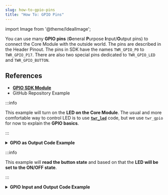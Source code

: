```yaml
---
slug: how-to-gpio-pins
title: "How To: GPIO Pins"
---
```

import Image from '@theme/IdealImage';

You can use many **GPIO pins** (**G**eneral **P**urpose **I**nput/**O**utput pins) to connect the Core Module with the outside world.
The pins are described in the Header Pinout. The pins in SDK have the names `TWR_GPIO_P0` to `TWR_GPIO_P17`. There are also two special pins dedicated to `TWR_GPIO_LED` and `TWR_GPIO_BUTTON`.

## References
- [**GPIO SDK Module**](https://sdk.hardwario.com/group__twr__gpio.html)
- GitHub Repository Example

:::info

This example will turn on the **LED on the Core Module**. The usual and more comfortable way to control LED is to use [**`twr_led`**](./led-control.md) code, but we use `twr_gpio` for now to explain the **GPIO basics**.

:::

<details><summary><b>GPIO as Output Code Example</b></summary>
<p>

  ```c showLineNumbers
  #include <application.h>

  void application_init(void)
  {
      twr_gpio_init(TWR_GPIO_LED);
      twr_gpio_set_mode(TWR_GPIO_LED, TWR_GPIO_MODE_OUTPUT);
      twr_gpio_set_output(TWR_GPIO_LED, 1);
  }
  ```

</p>
</details>

:::info

This example will **read the button state** and based on that the **LED will be set to the ON/OFF state**.

:::

<details><summary><b>GPIO Input and Output Code Example</b></summary>
<p>

  ```c showLineNumbers
  #include <application.h>

  void application_init(void)
  {
      twr_gpio_init(TWR_GPIO_LED);
      twr_gpio_set_mode(TWR_GPIO_LED, TWR_GPIO_MODE_OUTPUT);

      twr_gpio_init(TWR_GPIO_BUTTON);
      twr_gpio_set_mode(TWR_GPIO_BUTTON, TWR_GPIO_MODE_INPUT);

      // The Core Module has hardware pull-down so next call is commented out
      // twr_gpio_set_pull(TWR_GPIO_BUTTON, TWR_GPIO_PULL_DOWN);
  }

  void application_task()
  {
      uint8_t button_state = twr_gpio_get_input(TWR_GPIO_BUTTON);
      twr_gpio_set_output(TWR_GPIO_LED, button_state);

      // Repeat this task again after 10 ms
      twr_scheduler_plan_current_relative(10);
  }
  ```

</p>
</details>
